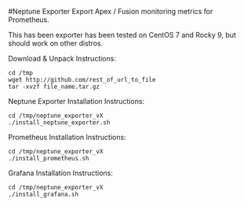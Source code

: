 #Neptune Exporter
Export Apex / Fusion monitoring metrics for Prometheus.

This has been exporter has been tested on CentOS 7 and Rocky 9, but should work on other distros.<br>

Download & Unpack Instructions:
```
cd /tmp
wget http://github.com/rest_of_url_to_file
tar -xvzf file_name.tar.gz
```

Neptune Exporter Installation Instructions:
```
cd /tmp/neptune_exporter_vX
./install_neptune_exporter.sh
```

Prometheus Installation Instructions:
```
cd /tmp/neptune_exporter_vX
./install_prometheus.sh
```

Grafana Installation Instructions:
```
cd /tmp/neptune_exporter_vX
./install_grafana.sh
```
